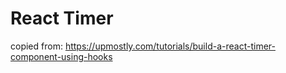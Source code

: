 # React Timer

copied from: https://upmostly.com/tutorials/build-a-react-timer-component-using-hooks
